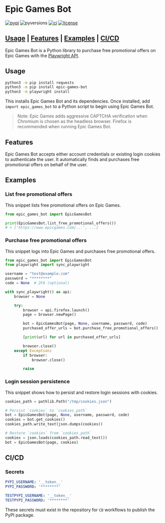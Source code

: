 # Epic Games Bot

[![pypi](https://img.shields.io/pypi/v/epic-games-bot)](https://pypi.org/project/epic-games-bot)
![pyversions](https://img.shields.io/pypi/pyversions/epic-games-bot)
[![ci](https://github.com/george-lim/epic-games-bot-python/workflows/CI/badge.svg)](https://github.com/george-lim/epic-games-bot-python/actions)
[![license](https://img.shields.io/github/license/george-lim/epic-games-bot-python)](https://github.com/george-lim/epic-games-bot-python/blob/main/LICENSE)

## [Usage](#usage) | [Features](#features) | [Examples](#examples) | [CI/CD](#cicd)

Epic Games Bot is a Python library to purchase free promotional offers on Epic Games with the [Playwright API](https://microsoft.github.io/playwright-python).

## Usage

```bash
python3 -m pip install requests
python3 -m pip install epic-games-bot
python3 -m playwright install
```

This installs Epic Games Bot and its dependencies. Once installed, add `import epic_games_bot` to a Python script to begin using Epic Games Bot.

> Note: Epic Games adds aggressive CAPTCHA verification when Chromium is chosen as the headless browser. Firefox is recommended when running Epic Games Bot.

## Features

Epic Games Bot accepts either account credentials or existing login cookies to authenticate the user. It automatically finds and purchases free promotional offers on behalf of the user.

## Examples

### List free promotional offers

This snippet lists free promotional offers on Epic Games.

```python
from epic_games_bot import EpicGamesBot

print(EpicGamesBot.list_free_promotional_offers())
# > ['https://www.epicgames.com/...', ...]
```

### Purchase free promotional offers

This snippet logs into Epic Games and purchases free promotional offers.

```python
from epic_games_bot import EpicGamesBot
from playwright import sync_playwright

username = "test@example.com"
password = "********"
code = None  # 2FA (optional)

with sync_playwright() as api:
    browser = None

    try:
        browser = api.firefox.launch()
        page = browser.newPage()

        bot = EpicGamesBot(page, None, username, password, code)
        purchased_offer_urls = bot.purchase_free_promotional_offers()

        [print(url) for url in purchased_offer_urls]

        browser.close()
    except Exception:
        if browser:
            browser.close()

        raise
```

### Login session persistence

This snippet shows how to persist and restore login sessions with cookies.

```python
cookies_path = pathlib.Path("/tmp/cookies.json")

# Persist `cookies` to `cookies_path`
bot = EpicGamesBot(page, None, username, password, code)
cookies = bot.get_cookies()
cookies_path.write_text(json.dumps(cookies))

# Restore `cookies` from `cookies_path`
cookies = json.loads(cookies_path.read_text())
bot = EpicGamesBot(page, cookies)
```

## CI/CD

### Secrets

```yaml
PYPI_USERNAME: '__token__'
PYPI_PASSWORD: '********'

TESTPYPI_USERNAME: '__token__'
TESTPYPI_PASSWORD: '********'
```

These secrets must exist in the repository for `CD` workflows to publish the PyPI package.
